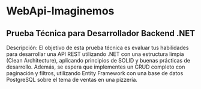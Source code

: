 # WebApi-Imaginemos

## Prueba Técnica para Desarrollador Backend .NET
Descripción: El objetivo de esta prueba técnica es evaluar tus habilidades para desarrollar una API REST utilizando .NET con una estructura limpia (Clean Architecture), aplicando principios de SOLID y buenas prácticas de desarrollo. Además, se espera que implementes un CRUD completo con paginación y filtros, utilizando Entity Framework con una base de datos PostgreSQL sobre el tema de ventas en una pizzería.
